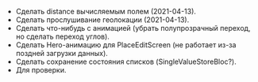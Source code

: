 ﻿- Сделать distance вычисляемым полем (2021-04-13).
- Сделать прослушивание геолокации (2021-04-13).
- Сделать что-нибудь с анимацией (убрать полупрозрачный переход, но сделать переход углов).
- Сделать Hero-анимацию для PlaceEditScreen (не работает из-за поздней загрузки данных).
- Сделать сохранение состояния списков (SingleValueStoreBloc?).
- Для проверки.
